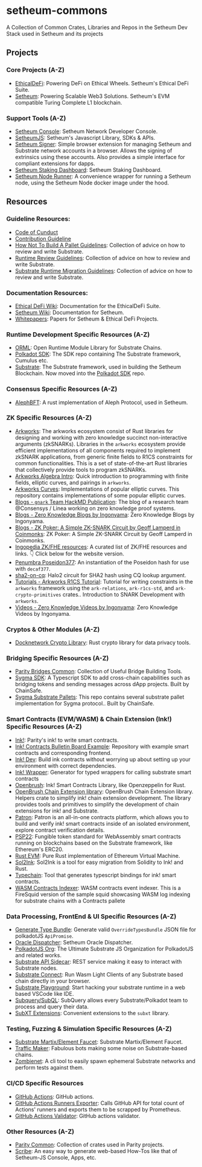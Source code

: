 # setheum-commons

A Collection of Common Crates, Libraries and Repos in the Setheum Dev Stack used in Setheum and its projects

## Projects

### Core Projects (A-Z)
* [EthicalDeFi](https://github.com/Setheum-Labs/EthicalDeFi): Powering DeFi on Ethical Wheels. Setheum's Ethical DeFi Suite.
* [Setheum](https://github.com/Setheum-Labs/Setheum): Powering Scalable Web3 Solutions. Setheum's EVM compatible Turing Complete L1 blockchain.

### Support Tools (A-Z)
* [Setheum Console](https://github.com/Setheum-Labs/console): Setheum Network Developer Console.
* [SetheumJS](https://github.com/Setheum-Labs/setheum.js): Setheum's Javascript Library, SDKs & APIs.
* [Setheum Signer](https://github.com/Setheum-Labs/setheum-signer): Simple browser extension for managing Setheum and Substrate network accounts in a browser. Allows the signing of extrinsics using these accounts. Also provides a simple interface for compliant extensions for dapps.
* [Setheum Staking Dashboard](https://github.com/Setheum-Labs/staking-dashboard): Setheum Staking Dashboard.
* [Setheum Node Runner](https://github.com/Setheum-Labs/node-runner): A convenience wrapper for running a Setheum node, using the Setheum Node docker image under the hood.

## Resources

### Guideline Resources:
* [Code of Cunduct](https://github.com/Setheum-Labs/.github/blob/main/CODE_OF_CONDUCT.md)
* [Contribution Guideline](https://github.com/Setheum-Labs/.github/blob/main/CONTRIBUTING.md)
* [How Not To Build A Pallet Guidelines](https://github.com/Setheum-Labs/how-not-to-build-a-pallet-guidelines): Collection of advice on how to review and write Substrate.
* [Runtime Review Guidelines](https://github.com/Setheum-Labs/runtime-review-guidelines): Collection of advice on how to review and write Substrate.
* [Substrate Runtime Migration Guidelines](https://github.com/Setheum-Labs/substrate-migrations-guidelines): Collection of advice on how to review and write Substrate.

### Documentation Resources:
* [Ethical DeFi Wiki](https://github.com/Setheum-Labs/ethical-defi-wiki): Documentation for the EthicalDeFi Suite.
* [Setheum Wiki](https://github.com/Setheum-Labs/setheum-wiki): Documentation for Setheum.
* [Whitepapers](https://github.com/Setheum-Labs/Setheum-Labs-White-Papers): Papers for Setheum & Ethical DeFi Projects.

### Runtime Development Specific Resources (A-Z)
* [ORML](https://github.com/open-web3-stack/open-runtime-module-library): Open Runtime Module Library for Substrate Chains.
* [Polkadot SDK](https://github.com/paritytech/polkadot-sdk): The SDK repo containing The Substrate framework, Cumulus etc.
* [Substrate](https://github.com/paritytech/substrate): The Substrate framework, used in building the Setheum Blockchain. Now moved into the [Polkadot SDK](https://github.com/paritytech/polkadot-sdk) repo.

### Consensus Specific Resources (A-Z)
* [AlephBFT](https://github.com/aleph-zero-foundation/AlephBFT): A rust implementation of Aleph Protocol, used in Setheum.

###  ZK Specific Resources (A-Z)
* [Arkworks](https://github.com/arkworks-rs/r1cs-tutorial/): The arkworks ecosystem consist of Rust libraries for designing and working with zero knowledge succinct non-interactive arguments (zkSNARKs). Libraries in the `arkworks` ecosystem provide efficient implementations of all components required to implement zkSNARK applications, from generic finite fields to R1CS constraints for common functionalities. This is a set of state-of-the-art Rust libraries that collectively provide tools to program zkSNARKs.
* [Arkworks Algebra Intro](https://github.com/Pratyush/algebra-intro): Quick introduction to programming with finite fields, elliptic curves, and pairings in `arkworks`.
* [Arkworks Curves](https://github.com/arkworks-rs/curves): Implementations of popular elliptic curves. This repository contains implementations of some popular elliptic curves.
* [Blogs - `gnark` Team HackMD Publication](): The blog of a research team @Consensys / Linea working on zero knowledge proof systems.
* [Blogs - Zero Knowledge Blogs by Ingonyama](https://www.ingonyama.com/blog): Zero Knowledge Blogs by Ingonyama.
* [Blogs - ZK Poker: A Simple ZK-SNARK Circuit by Geoff Lamperd in Coinmonks](https://medium.com/coinmonks/zk-poker-a-simple-zk-snark-circuit-8ec8d0c5ee52): ZK Poker: A Simple ZK-SNARK Circuit by Geoff Lamperd in Coinmonks.
* [Ingopedia ZK/FHE resources](https://github.com/ingonyama-zk/ingopedia): A curated list of ZK/FHE resources and links. 👇 Click below for the website version.
* [Penumbra Poseidon377](https://github.com/penumbra-zone/poseidon377): An instantiation of the Poseidon hash for use with `decaf377`.
* [sha2-on-cq](https://github.com/aleph-zero-foundation/sha2-on-cq): Halo2 circuit for SHA2 hash using CQ lookup argument.
* [Tutorials - Arkworks R1CS Tutorial](https://github.com/arkworks-rs/r1cs-tutorial/): Tutorial for writing constraints in the `arkworks` framework using the `ark-relations`, `ark-r1cs-std`, and `ark-crypto-primitives` crates.. Introduction to SNARK Development with `arkworks`.
* [Videos - Zero Knowledge Videos by Ingonyama](https://www.ingonyama.com/videos): Zero Knowledge Videos by Ingonyama.

###  Cryptos & Other Modules (A-Z)
* [Docknetwork Crypto Library](https://github.com/Setheum-Labs/docknetwork-crypto): Rust crypto library for data privacy tools.

### Bridging Specific Resources (A-Z)
* [Parity Bridges Common](https://github.com/paritytech/parity-bridges-common): Collection of Useful Bridge Building Tools.
* [Sygma SDK](https://github.com/sygmaprotocol/sygma-sdk): A Typescript SDK to add cross-chain capabilities such as bridging tokens and sending messages across dApp projects. Built by ChainSafe.
* [Sygma Substrate Pallets](https://github.com/sygmaprotocol/sygma-substrate-pallets): This repo contains several substrate pallet implementation for Sygma protocol.. Built by ChainSafe.

### Smart Contracts (EVM/WASM) & Chain Extension (Ink!) Specific Resources (A-Z)
* [Ink!](https://github.com/paritytech/ink): Parity's ink! to write smart contracts.
* [Ink! Contracts Bulletin Board Example](https://github.com/Setheum-Labs/ink-contracts-bulletin-board-example): Repository with example smart contracts and corresponding frontend.
* [Ink! Dev](https://github.com/Setheum-Labs/docker-ink-dev): Build ink contracts without worrying up about setting up your environment with correct dependencies.
* [Ink! Wrapper](https://github.com/Cardinal-Cryptography/ink-wrapper): Generator for typed wrappers for calling substrate smart contracts
* [Openbrush](https://github.com/Brushfam/openbrush-contracts): Ink! Smart Contracts Library, like Openzeppelin for Rust.
* [OpenBrush Chain Extension library](https://github.com/Brushfam/obce): OpenBrush Chain Extension library. Helpers crate to simplify ink! chain extension development. The library provides tools and primitives to simplify the development of chain extensions for ink! and Substrate.
* [Patron](https://patron.works/): Patron is an all-in-one contracts platform, which allows you to build and verify ink! smart contracts inside of an isolated environment, explore contract verification details.
* [PSP22](https://github.com/Cardinal-Cryptography/PSP22): Fungible token standard for WebAssembly smart contracts running on blockchains based on the Substrate framework, like Ethereum's ERC20.
* [Rust EVM](https://github.com/rust-blockchain/evm): Pure Rust implementation of Ethereum Virtual Machine.
* [Sol2Ink](https://github.com/Brushfam/sol2ink): Sol2Ink is a tool for easy migration from Solidity to Ink! and Rust.
* [Typechain](https://github.com/Brushfam/typechain-polkadot): Tool that generates typescript bindings for ink! smart contracts.
* [WASM Contracts Indexer](https://github.com/Setheum-Labs/wasm-contracts-indexer): WASM contracts event indexer. This is a FireSquid version of the sample squid showcasing WASM log indexing for substrate chains with a Contracts pallete

### Data Processing, FrontEnd & UI Specific Resources (A-Z)
* [Generate Type Bundle](https://github.com/paritytech/generate-type-bundle): Generate valid `OverrideTypesBundle` JSON file for polkadotJS `ApiPromise`.
* [Oracle Dispatcher](https://github.com/setheum-js/setheum-oracle-dispatcher): Setheum Oracle Dispatcher.
* [PolkadotJS Org](https://github.com/polkadot-js/): The Ultimate Substrate JS Organization for PolkadotJS and related works.
* [Substrate API Sidecar](https://github.com/paritytech/substrate-api-sidecar): REST service making it easy to interact with Substrate nodes.
* [Substrate Connect](https://github.com/paritytech/substrate-connect): Run Wasm Light Clients of any Substrate based chain directly in your browser.
* [Substrate Playground](https://github.com/paritytech/substrate-playground): Start hacking your substrate runtime in a web based VSCode like IDE.
* [Subquery/SubQL](https://github.com/subquery/subql): SubQuery allows every Substrate/Polkadot team to process and query their data.
* [SubXT Extensions](https://github.com/Setheum-Labs/subxtxt):  Convenient extensions to the `subxt` library.

### Testing, Fuzzing & Simulation Specific Resources (A-Z)
* [Substrate Martix/Element Faucet](https://github.com/Setheum-Labs/substrate-matrix-faucet): Substrate Martix/Element Faucet.
* [Traffic Maker](https://github.com/Setheum-Labs/traffic-maker): Fabulous bots making some noise on Substrate-based chains.
* [Zombienet](https://github.com/Setheum-Labs/zombienet): A cli tool to easily spawn ephemeral Substrate networks and perform tests against them.

### CI/CD Specific Resources
* [GitHub Actions](https://github.com/Setheum-Labs/github-actions): GitHub actions.
* [GitHub Actions Runners Exporter](https://github.com/Setheum-Labs/github-actions-validator): Calls GitHub API for total count of Actions' runners and exports them to be scrapped by Prometheus.
* [GitHub Actions Validator](https://github.com/Setheum-Labs/github-actions-runners-exporter): GitHub actions validator.

### Other Resources (A-Z)
* [Parity Common](https://github.com/paritytech/parity-common): Collection of crates used in Parity projects.
* [Scribe](https://scribehow.com/): An easy way to generate web-based How-Tos like that of Setheum-JS Console, Apps, etc.

